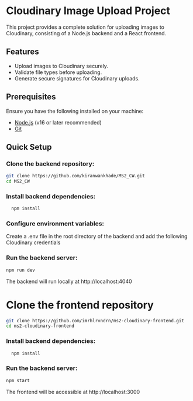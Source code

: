 # Cloudinary Image Upload Project

This project provides a complete solution for uploading images to Cloudinary, consisting of a Node.js backend and a React frontend.

## Features

- Upload images to Cloudinary securely.
- Validate file types before uploading.
- Generate secure signatures for Cloudinary uploads.

## Prerequisites

Ensure you have the following installed on your machine:

- [Node.js](https://nodejs.org/) (v16 or later recommended)
- [Git](https://git-scm.com/)

## Quick Setup
### Clone the backend repository:

```bash
git clone https://github.com/kiranwankhade/MS2_CW.git
cd MS2_CW
```

### Install backend dependencies:
```bash
  npm install
```

### Configure environment variables:
Create a .env file in the root directory of the backend and add the following Cloudinary credentials

### Run the backend server:
```bash
npm run dev
```

The backend will run locally at http://localhost:4040

# Clone the frontend repository

```bash
git clone https://github.com/imrhlrvndrn/ms2-cloudinary-frontend.git
cd ms2-cloudinary-frontend
```

### Install backend dependencies:
```bash
  npm install
```
### Run the backend server:
```bash
npm start
```
The frontend will be accessible at http://localhost:3000
